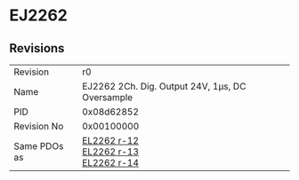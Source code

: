 # EJ2262

## Revisions
<table>
<tr>
<td>Revision</td>
<td>r0</td>
</tr>
<tr>
<td>Name</td>
<td>EJ2262 2Ch. Dig. Output 24V, 1µs, DC Oversample</td>
</tr>
<tr>
<td>PID</td>
<td>0x08d62852</td>
</tr>
<tr>
<td>Revision No</td>
<td>0x00100000</td>
</tr>
<tr>
<td>Same PDOs as</td>
<td><a href="EL2262.md">EL2262 r-12</a><br/><a href="EL2262.md">EL2262 r-13</a><br/><a href="EL2262.md">EL2262 r-14</a></td>
</tr>
</table>

